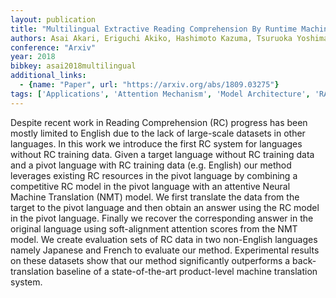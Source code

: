 ```yaml
---
layout: publication
title: "Multilingual Extractive Reading Comprehension By Runtime Machine Translation"
authors: Asai Akari, Eriguchi Akiko, Hashimoto Kazuma, Tsuruoka Yoshimasa
conference: "Arxiv"
year: 2018
bibkey: asai2018multilingual
additional_links:
  - {name: "Paper", url: "https://arxiv.org/abs/1809.03275"}
tags: ['Applications', 'Attention Mechanism', 'Model Architecture', 'RAG', 'Training Techniques']
---
```

Despite recent work in Reading Comprehension (RC) progress has been mostly limited to English due to the lack of large-scale datasets in other languages. In this work we introduce the first RC system for languages without RC training data. Given a target language without RC training data and a pivot language with RC training data (e.g. English) our method leverages existing RC resources in the pivot language by combining a competitive RC model in the pivot language with an attentive Neural Machine Translation (NMT) model. We first translate the data from the target to the pivot language and then obtain an answer using the RC model in the pivot language. Finally we recover the corresponding answer in the original language using soft-alignment attention scores from the NMT model. We create evaluation sets of RC data in two non-English languages namely Japanese and French to evaluate our method. Experimental results on these datasets show that our method significantly outperforms a back-translation baseline of a state-of-the-art product-level machine translation system.
